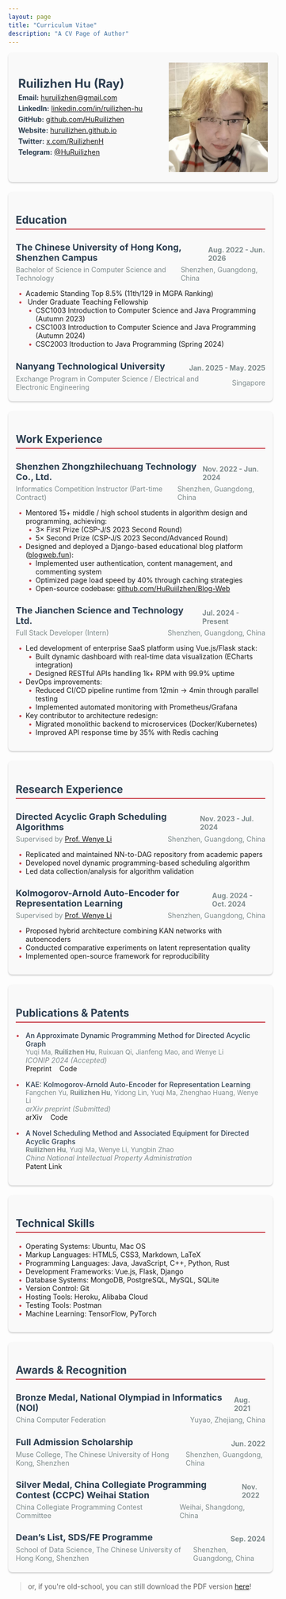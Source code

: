 ```yaml
---
layout: page
title: "Curriculum Vitae"
description: "A CV Page of Author"
---
```


<style>
.cv-header {
    width: 100%;
    display: flex;
    align-items: center;
    gap: 20px;
    padding: 20px;
    background: #f9f9f9;
    border-radius: 8px;
    box-shadow: 0 2px 3px #ccc;
}
.cv-header-text {
    flex: 1;
}
.cv-header img {
    width: 200px;
    object-fit: cover;
}
.cv-header-text h1 {
    color: #2c3e50;
    font-size: 24px;
    margin: 0;
}
.cv-header-text p {
    color: #7f8c8d;
    margin: 5px 0;
}
.cv-header-text p strong {
    color: #2c3e50;
    font-weight: bold;
}
.cv-container {
    margin-top: 20px;
    margin-bottom: 20px;
}
.cv-section {
    width: 100%;
    margin-bottom: 20px;
    background: #f9f9f9;
    padding: 15px;
    border-radius: 8px;
    box-shadow: 0 2px 3px #ccc;
}
.cv-section h2 {
    color: #2c3e50;
    border-bottom: 2px solid #c73b45;
    padding-bottom: 5px;
}
.cv-section h3 {
    color: #2c3e50;
    margin-bottom: 5px;
    font-size: 18px;
    display: flex;
    justify-content: space-between;
    align-items: center;
}
.cv-section h3 span {
    padding-top: 5px;
    font-size: 14px;
    color: #7f8c8d;
    margin-left: 10px;
}
.cv-section h4 {
    margin-top: 5px;
    margin-bottom: 5px;
    font-size: 14px;
    font-weight: normal;
    display: flex;
    justify-content: space-between;
    align-items: center;
}
.cv-section p {
    color: #7f8c8d;
    margin: 0px;
}
.cv-section ul {
    padding-left: 20px;
    list-style: none;
}
.cv-section ul li::before {
    content: "\2022";
    color: #c73b45;
    font-weight: bold;
    display: inline-block;
    width: 1em;
    margin-left: -1em;
}
.publication-item {
    margin-bottom: 15px;
    padding-left: 20px;
    position: relative;
}
.publication-item::before {
    content: "\2022";
    color: #c73b45;
    position: absolute;
    left: 0;
}
.publication-title {
    font-weight: 500;
    color: #2c3e50;
}
.publication-authors {
    color: #7f8c8d;
    font-size: 0.95em;
}
.publication-venue {
    font-style: italic;
    color: #7f8c8d;
}
.publication-links a {
    margin-right: 12px;
    text-decoration: none;
}
.nested-list {
    padding-left: 25px;
    list-style: none;
}
</style>

<div class="cv-header">
    <div class="cv-header-text">
        <h1>Ruilizhen Hu (Ray)</h1>
        <p><strong>Email:</strong> <a href="mailto:huruilizhen@gmail.com">huruilizhen@gmail.com</a></p>
        <p><strong>LinkedIn:</strong> <a href="https://www.linkedin.com/in/ruilizhen-hu">linkedin.com/in/ruilizhen-hu</a></p>
        <p><strong>GitHub:</strong> <a href="https://github.com/HuRuilizhen">github.com/HuRuilizhen</a></p>
        <p><strong>Website:</strong> <a href="https://huruilizhen.github.io">huruilizhen.github.io</a></p>
        <p><strong>Twitter:</strong> <a href="https://x.com/RuilizhenH">x.com/RuilizhenH</a></p>
        <p><strong>Telegram:</strong> <a href="https://t.me/HuRuilizhen">@HuRuilizhen</a></p>
    </div>
    <img src="/images/author.jpeg" alt="Ruilizhen Hu">
</div>

<div class="cv-container">
    <div class="cv-section">
        <h2>Education</h2>
            <h3>The Chinese University of Hong Kong, Shenzhen Campus<span>Aug. 2022 - Jun. 2026</span></h3>
            <h4>
                <p>Bachelor of Science in Computer Science and Technology</p>
                <p>Shenzhen, Guangdong, China</p>
            </h4>
            <ul>
                <li>Academic Standing Top 8.5% (11th/129 in MGPA Ranking)</li>
                <li>
                    Under Graduate Teaching Fellowship
                    <ul class="nested-list">
                        <li>CSC1003 Introduction to Computer Science and Java Programming (Autumn 2023)</li>
                        <li>CSC1003 Introduction to Computer Science and Java Programming (Autumn 2024)</li>
                        <li>CSC2003 Itroduction to Java Programming (Spring 2024)</li>
                    </ul>
                </li>
            </ul>
            <h3>Nanyang Technological University<span>Jan. 2025 - May. 2025</span></h3>
            <h4>
                <p>Exchange Program in Computer Science / Electrical and Electronic Engineering</p>
                <p>Singapore</p>
            </h4>
    </div>
    <div class="cv-section">
        <h2>Work Experience</h2>
        <h3>
            Shenzhen Zhongzhilechuang Technology Co., Ltd.
            <span>Nov. 2022 - Jun. 2024</span>
        </h3>
        <h4>
            <p>Informatics Competition Instructor (Part-time Contract)</p>
            <p>Shenzhen, Guangdong, China</p>
        </h4>
        <ul>
            <li>Mentored 15+ middle / high school students in algorithm design and programming, achieving:
                <ul class="nested-list">
                    <li>3× First Prize (CSP-J/S 2023 Second Round)</li>
                    <li>5× Second Prize (CSP-J/S 2023 Second/Advanced Round)</li>
                </ul>
            </li>
            <li>Designed and deployed a Django-based educational blog platform (<a href="http://blogweb.fun">blogweb.fun</a>):
                <ul class="nested-list">
                    <li>Implemented user authentication, content management, and commenting system</li>
                    <li>Optimized page load speed by 40% through caching strategies</li>
                    <li>Open-source codebase: <a href="https://github.com/HuRuiilzhen/Blog-Web">github.com/HuRuiilzhen/Blog-Web</a></li>
                </ul>
            </li>
        </ul>
        <h3>The Jianchen Science and Technology Ltd.<span>Jul. 2024 - Present</span></h3>
        <h4>
            <p>Full Stack Developer (Intern)</p>
            <p>Shenzhen, Guangdong, China</p>
        </h4>
        <ul>
        <li>Led development of enterprise SaaS platform using Vue.js/Flask stack:
            <ul class="nested-list">
                <li>Built dynamic dashboard with real-time data visualization (ECharts integration)</li>
                <li>Designed RESTful APIs handling 1k+ RPM with 99.9% uptime</li>
            </ul>
        </li>
        <li>DevOps improvements:
            <ul class="nested-list">
                <li>Reduced CI/CD pipeline runtime from 12min → 4min through parallel testing</li>
                <li>Implemented automated monitoring with Prometheus/Grafana</li>
            </ul>
        </li>
        <li>Key contributor to architecture redesign:
            <ul class="nested-list">
                <li>Migrated monolithic backend to microservices (Docker/Kubernetes)</li>
                <li>Improved API response time by 35% with Redis caching</li>
            </ul>
        </li>
    </ul>
    </div>
    <div class="cv-section">
        <h2>Research Experience</h2>
        <h3>Directed Acyclic Graph Scheduling Algorithms<span>Nov. 2023 - Jul. 2024</span></h3>
        <h4>
            <p>Supervised by <a href="https://www.sribd.cn/en/teacher/20">Prof. Wenye Li</a></p>
            <p>Shenzhen, Guangdong, China</p>
        </h4>
        <ul>
            <li>Replicated and maintained NN-to-DAG repository from academic papers</li>
            <li>Developed novel dynamic programming-based scheduling algorithm</li>
            <li>Led data collection/analysis for algorithm validation</li>
        </ul>
        <h3>Kolmogorov-Arnold Auto-Encoder for Representation Learning<span>Aug. 2024 - Oct. 2024</span></h3>
        <h4>
            <p>Supervised by <a href="https://www.sribd.cn/en/teacher/20">Prof. Wenye Li</a></p>
            <p>Shenzhen, Guangdong, China</p>
        </h4>
        <ul>
            <li>Proposed hybrid architecture combining KAN networks with autoencoders</li>
            <li>Conducted comparative experiments on latent representation quality</li>
            <li>Implemented open-source framework for reproducibility</li>
        </ul>
    </div>
    <div class="cv-section">
        <h2>Publications & Patents</h2>
        <div class="publication-item">
            <div class="publication-title">An Approximate Dynamic Programming Method for Directed Acyclic Graph</div>
            <div class="publication-authors">Yuqi Ma, <strong>Ruilizhen Hu</strong>, Ruixuan Qi, Jianfeng Mao, and Wenye Li</div>
            <div class="publication-venue">ICONIP 2024 (Accepted)</div>
            <div class="publication-links">
                <a href="#">Preprint</a>
                <a href="https://github.com/HuRuilizhen/NN-to-DAG">Code</a>
            </div>
        </div>
        <div class="publication-item">
            <div class="publication-title">KAE: Kolmogorov-Arnold Auto-Encoder for Representation Learning</div>
            <div class="publication-authors">Fangchen Yu, <strong>Ruilizhen Hu</strong>, Yidong Lin, Yuqi Ma, Zhenghao Huang, Wenye Li</div>
            <div class="publication-venue">arXiv preprint (Submitted)</div>
            <div class="publication-links">
                <a href="https://arxiv.org/abs/2501.00420">arXiv</a>
                <a href="https://github.com/SciYu/KAE">Code</a>
            </div>
        </div>
        <div class="publication-item">
            <div class="publication-title">A Novel Scheduling Method and Associated Equipment for Directed Acyclic Graphs</div>
            <div class="publication-authors"><strong>Ruilizhen Hu</strong>, Yuqi Ma, Wenye Li, Yungbin Zhao</div>
            <div class="publication-venue">China National Intellectual Property Administration</div>
            <div class="publication-links">
                <a href="https://xueshu.baidu.com/usercenter/paper/show?paperid=170p0gh0rd580ry0ey610cx0xj149157">Patent Link</a>
            </div>
        </div>
    </div>
    <div class="cv-section">
        <h2>Technical Skills</h2>
        <ul>
            <li>Operating Systems: Ubuntu, Mac OS</li>
            <li>Markup Languages: HTML5, CSS3, Markdown, LaTeX</li>
            <li>Programming Languages: Java, JavaScript, C++, Python, Rust</li>
            <li>Development Frameworks: Vue.js, Flask, Django</li>
            <li>Database Systems: MongoDB, PostgreSQL, MySQL, SQLite</li>
            <li>Version Control: Git</li>
            <li>Hosting Tools: Heroku, Alibaba Cloud</li>
            <li>Testing Tools: Postman</li>
            <li>Machine Learning: TensorFlow, PyTorch</li>
        </ul>
    </div>
    <div class="cv-section">
        <h2>Awards & Recognition</h2>
        <h3>
            Bronze Medal, National Olympiad in Informatics (NOI) <span>Aug. 2021</span>
        </h3>
        <h4>
            <p>China Computer Federation</p>
            <p>Yuyao, Zhejiang, China</p>
        </h4>
        <h3>
            Full Admission Scholarship <span>Jun. 2022</span>
        </h3>
        <h4>
            <p>Muse College, The Chinese University of Hong Kong, Shenzhen</p>
            <p>Shenzhen, Guangdong, China</p>
        </h4>
        <h3>
            Silver Medal, China Collegiate Programming Contest (CCPC) Weihai Station <span>Nov. 2022</span>
        </h3>
        <h4>
            <p>China Collegiate Programming Contest Committee</p>
            <p>Weihai, Shangdong, China</p>
        </h4>
        <h3>
            Dean’s List, SDS/FE Programme <span>Sep. 2024</span>
        </h3>
        <h4>
            <p>School of Data Science, The Chinese University of Hong Kong, Shenzhen</p>
            <p>Shenzhen, Guangdong, China</p>
        </h4>
    </div>
</div>

> or, if you're old-school, you can still download the PDF version <a href="https://drive.google.com/file/d/11NBcbhpz-SWUbhM0L7TXcR34u68qVq3I/view?usp=drive_link">here</a>!